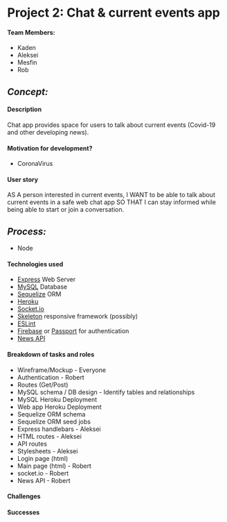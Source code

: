 # Project 2: Chat & current events app
#### Team Members:
  * Kaden
  * Aleksei
  * Mesfin
  * Rob

## _Concept:_

#### Description
Chat app provides space for users to talk about current events (Covid-19 and other developing news).

#### Motivation for development?
  * CoronaVirus

#### User story
AS A person interested in current events, I WANT to be able to talk about current events in a safe web chat app SO THAT I can stay informed while being able to start or join a conversation. 

## _Process:_
  * Node
  
#### Technologies used
  * [Express](https://expressjs.com/) Web Server
  * [MySQL](https://www.mysql.com/) Database
  * [Sequelize](https://sequelize.org/) ORM
  * [Heroku](https://heroku.com)
  * [Socket.io](https://socket.io/)
  * [Skeleton](http://getskeleton.com/) responsive framework (possibly)
  * [ESLint](https://eslint.org/)
  * [Firebase](https://firebase.google.com/) or [Passport](http://www.passportjs.org/) for authentication
  * [News API](https://newsapi.org/)

#### Breakdown of tasks and roles
  * Wireframe/Mockup - Everyone
  * Authentication - Robert
  * Routes (Get/Post)
  * MySQL schema / DB design - Identify tables and relationships
  * MySQL Heroku Deployment
  * Web app Heroku Deployment
  * Sequelize ORM schema 
  * Sequelize ORM seed jobs
  * Express handlebars - Aleksei
  * HTML routes - Aleksei
  * API routes
  * Stylesheets - Aleksei
  * Login page (html)
  * Main page (html) - Robert
  * socket.io - Robert
  * News API - Robert

#### Challenges

#### Successes






